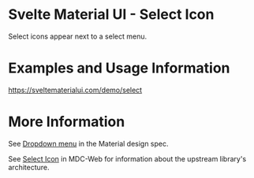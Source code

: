 # Svelte Material UI - Select Icon

Select icons appear next to a select menu.

# Examples and Usage Information

https://sveltematerialui.com/demo/select

# More Information

See [Dropdown menu](https://material.io/components/menus#dropdown-menu) in the Material design spec.

See [Select Icon](https://github.com/material-components/material-components-web/tree/v11.0.0/packages/mdc-select/icon) in MDC-Web for information about the upstream library's architecture.
